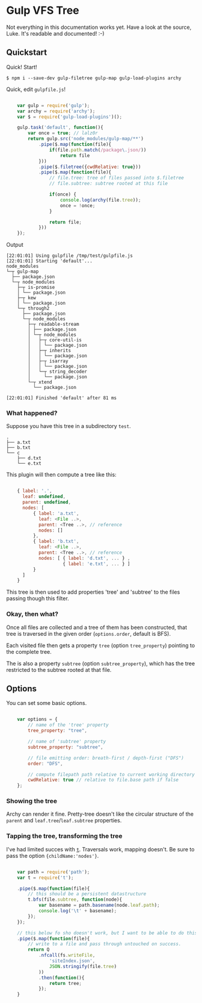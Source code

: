 # Gulp VFS Tree

Not everything in this documentation works yet. Have a look at the source, Luke.
It's readable and documented! :-)

## Quickstart

Quick! Start!

	$ npm i --save-dev gulp-filetree gulp-map gulp-load-plugins archy

Quick, edit `gulpfile.js`!

```js

	var gulp = require('gulp');
	var archy = require('archy');
	var $ = require('gulp-load-plugins')();

	gulp.task('default', function(){
		var once = true; // lalz0r
		return gulp.src('node_modules/gulp-map/**')
			.pipe($.map(function(file){
				if(file.path.match(/package\.json/))
					return file
			}))
			.pipe($.filetree({cwdRelative: true}))
			.pipe($.map(function(file){
				// file.tree: tree of files passed into $.filetree
				// file.subtree: subtree rooted at this file

				if(once) {
					console.log(archy(file.tree));
					once = !once;
				}

				return file;
			}))
	});

```

Output

    [22:01:01] Using gulpfile /tmp/test/gulpfile.js
    [22:01:01] Starting 'default'...
    node_modules
    └─┬ gulp-map
      ├── package.json
      └─┬ node_modules
        ├─┬ is-promise
        │ └── package.json
        ├─┬ kew
        │ └── package.json
        └─┬ through2
          ├── package.json
          └─┬ node_modules
            ├─┬ readable-stream
            │ ├── package.json
            │ └─┬ node_modules
            │   ├─┬ core-util-is
            │   │ └── package.json
            │   ├─┬ inherits
            │   │ └── package.json
            │   ├─┬ isarray
            │   │ └── package.json
            │   └─┬ string_decoder
            │     └── package.json
            └─┬ xtend
              └── package.json

    [22:01:01] Finished 'default' after 81 ms

### What happened?

Suppose you have this tree in a subdirectory `test`.

	.
	├── a.txt
	├── b.txt
	└── c
	    ├── d.txt
	    └── e.txt

This plugin will then compute a tree like this:

```js

	{ label: '.',
	  leaf: undefined,
	  parent: undefined,
	  nodes: [
		  { label: 'a.txt',
		    leaf: <File ..>,
		    parent: <Tree ..>, // reference
		    nodes: []
		  },
		  { label: 'b.txt',
		    leaf: <File ..>,
		    parent: <Tree ..>, // reference
		    nodes: [ { label: 'd.txt', ... } ,
		             { label: 'e.txt', ... } ]
	      }
	  ]
	}
```

This tree is then used to add properties 'tree' and 'subtree' to the files
passing though this filter.

### Okay, then what?

Once all files are collected and a tree of them has been constructed, that
tree is traversed in the given order (`options.order`, default is BFS).

Each visited file then gets a property `tree` (option `tree_property`)
pointing to the complete tree.

The is also a property `subtree` (option `subtree_property`),
which has the tree restricted to the subtree rooted at that file.

## Options

You can set some basic options.

```js

	var options = {
		// name of the 'tree' property
		tree_property: "tree",

		// name of 'subtree' property
		subtree_property: "subtree",

		// file emitting order: breath-first / depth-first ("DFS")
		order: "DFS",

		// compute filepath path relative to current working directory
		cwdRelative: true // relative to file.base path if false
	};
```

### Showing the tree

Archy can render it fine. Pretty-tree doesn't like the circular structure
of the `parent` and `leaf.tree`/`leaf.subtree` properties.

### Tapping the tree, transforming the tree

I've had limited succes with [`t`](https://github.com/aaronj1335/t-js).
Traversals work, mapping doesn't. Be sure to pass the option
`{childName:'nodes'}`.


```js

	var path = require('path');
	var t = require('t');

	.pipe($.map(function(file){
		// this should be a persistent datastructure
		t.bfs(file.subtree, function(node){
			var basename = path.basename(node.leaf.path);
			console.log('\t' + basename);
		});
	});

	// this below fo sho doesn't work, but I want to be able to do this
	.pipe($.map(function(file){
		// write to a file and pass through untouched on success.
		return Q
			.nfcall(fs.writeFile,
				'siteIndex.json',
				JSON.stringify(file.tree)
			))
			.then(function(){
				return tree;
			});
	}
```

